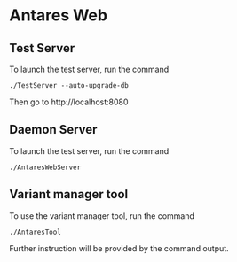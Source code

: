 # Antares Web

## Test Server

To launch the test server, run the command
```
./TestServer --auto-upgrade-db
```
Then go to http://localhost:8080

## Daemon Server

To launch the test server, run the command
```
./AntaresWebServer
```

## Variant manager tool

To use the variant manager tool, run the command
```
./AntaresTool
```
Further instruction will be provided by the command output.
